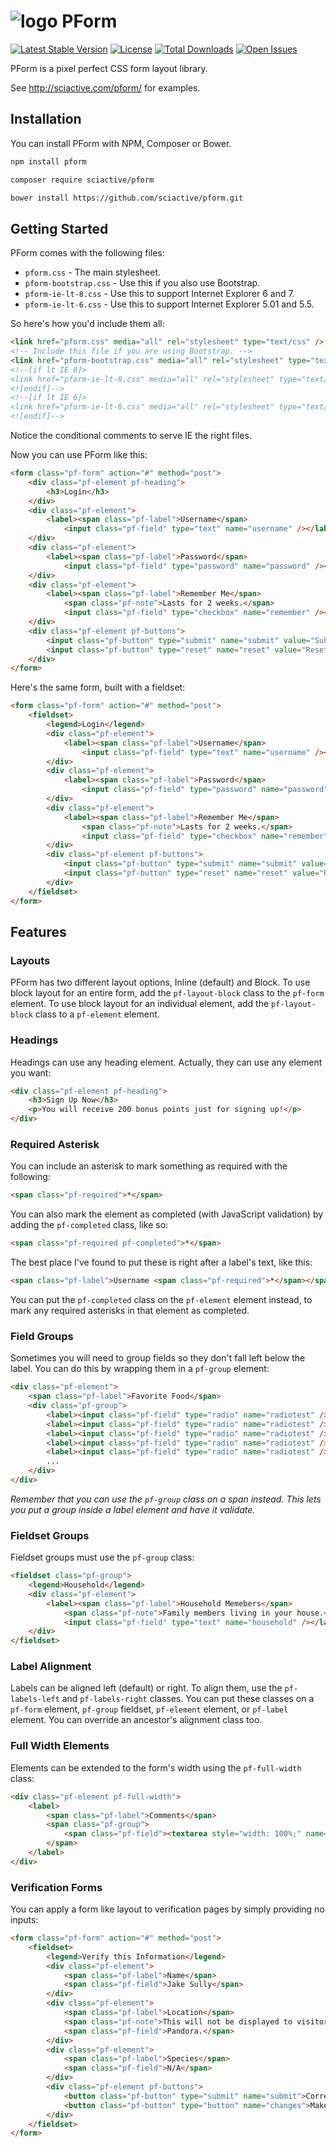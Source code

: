 # <img alt="logo" src="https://raw.githubusercontent.com/sciactive/2be-extras/master/logo/product-icon-40-bw.png" align="top" /> PForm

[![Latest Stable Version](https://img.shields.io/packagist/v/sciactive/pform.svg?style=flat)](https://packagist.org/packages/sciactive/pform) [![License](https://img.shields.io/packagist/l/sciactive/pform.svg?style=flat)](https://packagist.org/packages/sciactive/pform) [![Total Downloads](https://img.shields.io/packagist/dt/sciactive/pform.svg?style=flat)](https://packagist.org/packages/sciactive/pform) [![Open Issues](https://img.shields.io/github/issues/sciactive/pform.svg?style=flat)](https://github.com/sciactive/pform/issues)

PForm is a pixel perfect CSS form layout library.

See http://sciactive.com/pform/ for examples.

## Installation

You can install PForm with NPM, Composer or Bower.

```sh
npm install pform

composer require sciactive/pform

bower install https://github.com/sciactive/pform.git
```

## Getting Started

PForm comes with the following files:

* `pform.css` - The main stylesheet.
* `pform-bootstrap.css` - Use this if you also use Bootstrap.
* `pform-ie-lt-8.css` - Use this to support Internet Explorer 6 and 7.
* `pform-ie-lt-6.css` - Use this to support Internet Explorer 5.01 and 5.5.

So here's how you'd include them all:

```html
<link href="pform.css" media="all" rel="stylesheet" type="text/css" />
<!-- Include this file if you are using Bootstrap. -->
<link href="pform-bootstrap.css" media="all" rel="stylesheet" type="text/css" />
<!--[if lt IE 8]>
<link href="pform-ie-lt-8.css" media="all" rel="stylesheet" type="text/css" />
<![endif]-->
<!--[if lt IE 6]>
<link href="pform-ie-lt-6.css" media="all" rel="stylesheet" type="text/css" />
<![endif]-->
```

Notice the conditional comments to serve IE the right files.

Now you can use PForm like this:

```html
<form class="pf-form" action="#" method="post">
    <div class="pf-element pf-heading">
        <h3>Login</h3>
    </div>
    <div class="pf-element">
        <label><span class="pf-label">Username</span>
            <input class="pf-field" type="text" name="username" /></label>
    </div>
    <div class="pf-element">
        <label><span class="pf-label">Password</span>
            <input class="pf-field" type="password" name="password" /></label>
    </div>
    <div class="pf-element">
        <label><span class="pf-label">Remember Me</span>
            <span class="pf-note">Lasts for 2 weeks.</span>
            <input class="pf-field" type="checkbox" name="remember" /></label>
    </div>
    <div class="pf-element pf-buttons">
        <input class="pf-button" type="submit" name="submit" value="Submit" />
        <input class="pf-button" type="reset" name="reset" value="Reset" />
    </div>
</form>
```

Here's the same form, built with a fieldset:

```html
<form class="pf-form" action="#" method="post">
    <fieldset>
        <legend>Login</legend>
        <div class="pf-element">
            <label><span class="pf-label">Username</span>
                <input class="pf-field" type="text" name="username" /></label>
        </div>
        <div class="pf-element">
            <label><span class="pf-label">Password</span>
                <input class="pf-field" type="password" name="password" /></label>
        </div>
        <div class="pf-element">
            <label><span class="pf-label">Remember Me</span>
                <span class="pf-note">Lasts for 2 weeks.</span>
                <input class="pf-field" type="checkbox" name="remember" /></label>
        </div>
        <div class="pf-element pf-buttons">
            <input class="pf-button" type="submit" name="submit" value="Submit" />
            <input class="pf-button" type="reset" name="reset" value="Reset" />
        </div>
    </fieldset>
</form>
```

## Features

### Layouts

PForm has two different layout options, Inline (default) and Block. To use block layout for an entire form, add the `pf-layout-block` class to the `pf-form` element. To use block layout for an individual element, add the `pf-layout-block` class to a `pf-element` element.

### Headings

Headings can use any heading element. Actually, they can use any element you want:

```html
<div class="pf-element pf-heading">
    <h3>Sign Up Now</h3>
    <p>You will receive 200 bonus points just for signing up!</p>
</div>
```

### Required Asterisk

You can include an asterisk to mark something as required with the following:

```html
<span class="pf-required">*</span>
```

You can also mark the element as completed (with JavaScript validation) by adding the `pf-completed` class, like so:

```html
<span class="pf-required pf-completed">*</span>
```

The best place I've found to put these is right after a label's text, like this:

```html
<span class="pf-label">Username <span class="pf-required">*</span></span>
```

You can put the `pf-completed` class on the `pf-element` element instead, to mark any required asterisks in that element as completed.

### Field Groups

Sometimes you will need to group fields so they don't fall left below the label. You can do this by wrapping them in a `pf-group` element:

```html
<div class="pf-element">
    <span class="pf-label">Favorite Food</span>
    <div class="pf-group">
        <label><input class="pf-field" type="radio" name="radiotest" /> Hot Dogs</label><br />
        <label><input class="pf-field" type="radio" name="radiotest" /> Hamburgers</label><br />
        <label><input class="pf-field" type="radio" name="radiotest" /> Cheeseburgers</label><br />
        <label><input class="pf-field" type="radio" name="radiotest" /> Sushi</label><br />
        <label><input class="pf-field" type="radio" name="radiotest" /> Pizza</label><br />
        ...
    </div>
</div>
```

*Remember that you can use the `pf-group` class on a span instead. This lets you put a group inside a label element and have it validate.*

### Fieldset Groups

Fieldset groups must use the `pf-group` class:

```html
<fieldset class="pf-group">
    <legend>Household</legend>
    <div class="pf-element">
        <label><span class="pf-label">Household Memebers</span>
            <span class="pf-note">Family members living in your house.</span>
            <input class="pf-field" type="text" name="household" /></label>
    </div>
</fieldset>
```

### Label Alignment

Labels can be aligned left (default) or right. To align them, use the `pf-labels-left` and `pf-labels-right` classes. You can put these classes on a `pf-form` element, `pf-group` fieldset, `pf-element` element, or `pf-label` element. You can override an ancestor's alignment class too.

### Full Width Elements

Elements can be extended to the form's width using the `pf-full-width` class:

```html
<div class="pf-element pf-full-width">
    <label>
        <span class="pf-label">Comments</span>
        <span class="pf-group">
            <span class="pf-field"><textarea style="width: 100%;" name="comments" rows="5" cols="30"></textarea></span>
        </span>
    </label>
</div>
```

### Verification Forms

You can apply a form like layout to verification pages by simply providing no inputs:

```html
<form class="pf-form" action="#" method="post">
    <fieldset>
        <legend>Verify this Information</legend>
        <div class="pf-element">
            <span class="pf-label">Name</span>
            <span class="pf-field">Jake Sully</span>
        </div>
        <div class="pf-element">
            <span class="pf-label">Location</span>
            <span class="pf-note">This will not be displayed to visitors.</span>
            <span class="pf-field">Pandora.</span>
        </div>
        <div class="pf-element">
            <span class="pf-label">Species</span>
            <span class="pf-field">N/A</span>
        </div>
        <div class="pf-element pf-buttons">
            <button class="pf-button" type="submit" name="submit">Correct</button>
            <button class="pf-button" type="button" name="changes">Make Changes</button>
        </div>
    </fieldset>
</form>
```
